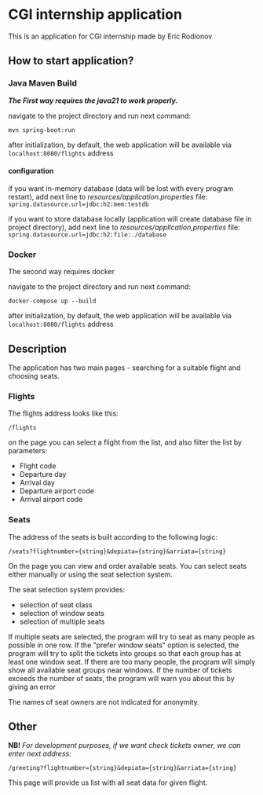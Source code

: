 # **CGI internship application**
This is an application for CGI internship made by Eric Rodionov

## **How to start application?**
### Java Maven Build
***The First way requires the java21 to work properly.***

navigate to the project directory and run next command:

```
mvn spring-boot:run 
```
after initialization, by default, the web application will be available via `localhost:8080/flights` address

#### configuration
if you want in-memory database (data will be lost with every program restart), add next line to *resources/application.properties* file:
`spring.datasource.url=jdbc:h2:mem:testdb`

if you want to store database locally (application will create database file in project directory), add next line to *resources/application,properties* file:
`spring.datasource.url=jdbc:h2:file:./database`

### Docker
The second way requires docker

navigate to the project directory and run next command:
```
docker-compose up --build
```
after initialization, by default, the web application will be available via `localhost:8080/flights` address

## **Description**
The application has two main pages - searching for a suitable flight and choosing seats.

### Flights
The flights address looks like this:

`/flights`

on the page you can select a flight from the list, and also filter the list by parameters:
- Flight code
- Departure day
- Arrival day
- Departure airport code
- Arrival airport code

### Seats
The address of the seats is built according to the following logic:

`/seats?flightnumber={string}&depiata={string}&arriata={string}`

On the page you can view and order available seats.
You can select seats either manually or using the seat selection system.

The seat selection system provides:
- selection of seat class
- selection of window seats
- selection of multiple seats

If multiple seats are selected, the program will try to seat as many people as possible in one row.
If the "prefer window seats" option is selected, the program will try to split the tickets into groups so that each group has at least one window seat.
If there are too many people, the program will simply show all available seat groups near windows.
If the number of tickets exceeds the number of seats, the program will warn you about this by giving an error

The names of seat owners are not indicated for anonymity.

## Other
**NB!** *For development purposes, if we want check tickets owner, we can enter next address:*

`/greeting?flightnumber={string}&depiata={string}&arriata={string}`

This page will provide us list with all seat data for given flight.


